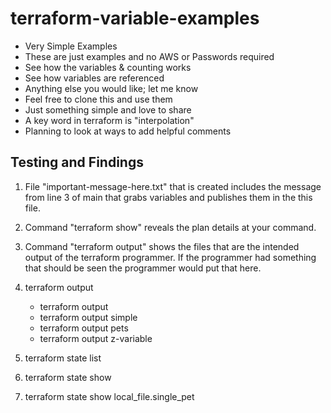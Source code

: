 # terraform-variable-examples

- Very Simple Examples
- These are just examples and no AWS or Passwords required
- See how the variables & counting works
- See how variables are referenced
- Anything else you would like; let me know
- Feel free to clone this and use them 
- Just something simple and love to share
- A key word in terraform is "interpolation" 
- Planning to look at ways to add helpful comments  

## Testing and Findings 

1. File "important-message-here.txt" that is created includes the message from line 3 of main that grabs variables and publishes them in the this file.

2. Command "terraform show" reveals the plan details at your command.

3. Command "terraform output" shows the files that are the intended output of the terraform programmer.  If the programmer had something that should be seen the programmer would put that here.

4. terraform output
      - terraform output  <br>
      - terraform output simple <br>
      - terraform output pets <br>
      - terraform output z-variable

5. terraform state list

6. terraform state show 

7. terraform state show local_file.single_pet

